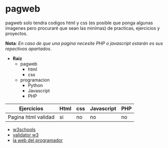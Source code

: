 # pagweb
pagweb solo tendra codigos html y css (es posible que ponga algunas imagenes pero procuraré que sean las minimas) de practicas, ejercicios y proyectos.

**Nota**: *En caso de que una pagina necesite PHP o javascript estarán es sus repectivos apartados*.

* **Raiz**
  + pagweb
    - html
    - css
  + programacion
    - Python
    - Javascript
    - PHP

Ejercicios | Html | css | Javascript | PHP
-----------|------|-----|------------|----
Pagina html validad | si | no | no | no | no


* [w3schools][1] 
* [validator w3][2] 
* [la web del programador][3]

 [1]: http://www.w3schools.com/
 [2]: https://validator.w3.org/
 [3]: http://www.lawebdelprogramador.com/
 
 
